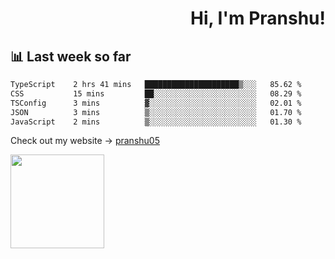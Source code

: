 <div align="right" >
   
   <H1>Hi, I'm Pranshu!</H1>

</div>

## 📊 Last week so far
<!--START_SECTION:waka-->

```txt
TypeScript    2 hrs 41 mins   █████████████████████▒░░░   85.62 %
CSS           15 mins         ██░░░░░░░░░░░░░░░░░░░░░░░   08.29 %
TSConfig      3 mins          ▓░░░░░░░░░░░░░░░░░░░░░░░░   02.01 %
JSON          3 mins          ▒░░░░░░░░░░░░░░░░░░░░░░░░   01.70 %
JavaScript    2 mins          ▒░░░░░░░░░░░░░░░░░░░░░░░░   01.30 %
```

<!--END_SECTION:waka-->

Check out my website -> [pranshu05](https://pranshu05.vercel.app)

<img align="left" width="150" src="https://user-images.githubusercontent.com/70943732/209951571-93b7afe5-f523-4683-b725-5d94b287e94e.png">

